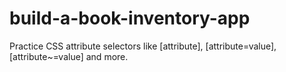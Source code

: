 # build-a-book-inventory-app
Practice CSS attribute selectors like [attribute], [attribute=value], [attribute~=value] and more.
